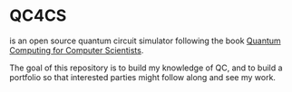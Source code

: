 # QC4CS
is an open source quantum circuit simulator following the book [Quantum Computing for Computer Scientists](https://www.cambridge.org/core/books/quantum-computing-for-computer-scientists/8AEA723BEE5CC9F5C03FDD4BA850C711).

The goal of this repository is to build my knowledge of QC, and to build a portfolio so that interested parties might follow along and see my work.
